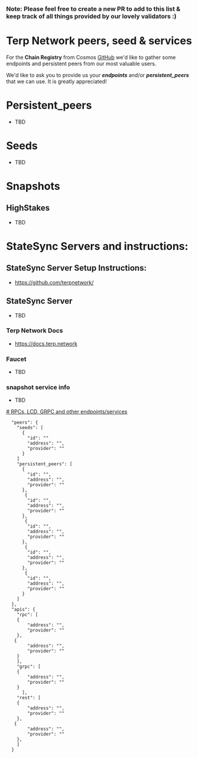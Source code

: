 ### Note: Please feel free to create a new PR to add to this list & keep track of all things provided by our lovely validators :)
# Terp Network peers, seed & services
For the **Chain Registry** from Cosmos [GitHub](https://github.com/cosmos/chain-registry/tree/master/terpnetwork) we'd like to gather some endpoints and 
persistent peers from our most valuable users.

We'd like to ask you to provide us your ***endpoints*** and/or ***persistent_peers*** that we can use. It is greatly appreciated!

# Persistent_peers
* TBD 

# Seeds
* TBD

# Snapshots
## HighStakes
* TBD

# StateSync Servers and instructions:

## StateSync Server Setup Instructions:
  * https://github.com/terpnetwork/
##  StateSync Server
* TBD


### Terp Network Docs
* https://docs.terp.network

###  Faucet
* TBD

### snapshot service info 
* TBD



[# RPCs, LCD, GRPC and other endpoints/services](/peers_seeds_and_services.md) 
```
  "peers": {
    "seeds": [
      {
        "id": ""
        "address": "",
        "provider": ""
      }
    ]
    "persistent_peers": [
      {
        "id": "",
        "address": "",
        "provider": ""
      },
       {
        "id": "",
        "address": "",
        "provider": ""
      },
       {
        "id": "",
        "address": "",
        "provider": ""
      },
       {
        "id": "",
        "address": "",
        "provider": ""
      },
       {
        "id": "",
        "address": "",
        "provider": ""
      }
    ]
  },
  "apis": {
    "rpc": [
    {
        "address": "",
        "provider": ""
    },
   {
        "address": "",
        "provider": ""
    }
    ],
    "grpc": [
    {
        "address": "",
        "provider": ""
    }
      ],
    "rest": [
    {
        "address": "",
        "provider": ""
    },
   {
        "address": "",
        "provider": ""
    },
    ]
  }
  ```
